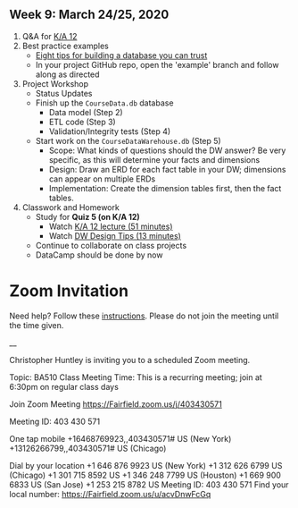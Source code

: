 ## Week 9: March 24/25, 2020

1. Q&A for [K/A 12](../Slides/L10_Data_Warehousing_and_Business_Intelligence.pdf)
2. Best practice examples
    * [Eight tips for building a database you can trust](../Slides/L12_SQL_Code_Best_Practices.pdf)
    * In your project GitHub repo, open the 'example' branch and follow along as directed
3. Project Workshop 
    * Status Updates
    * Finish up the `CourseData.db` database
        * Data model (Step 2)
        * ETL code (Step 3)
        * Validation/Integrity tests (Step 4)
    * Start work on the `CourseDataWarehouse.db` (Step 5)
        * Scope: What kinds of questions should the DW answer? Be very specific, as this will determine your facts and dimensions
        * Design: Draw an ERD for each fact table in your DW; dimensions can appear on multiple ERDs
        * Implementation: Create the dimension tables first, then the fact tables. 
4. Classwork and Homework
    * Study for __Quiz 5 (on K/A 12)__
        * Watch [K/A 12 lecture (51 minutes)](https://www.dropbox.com/s/grucwj08b1x0m89/ba510_l10_big_data.mp4?dl=0)
        * Watch [DW Design Tips (13 minutes)](https://www.dropbox.com/s/j6mmcmwz9pcl7w0/ba510_dw_tips.mp4?dl=0)
    * Continue to collaborate on class projects
    * DataCamp should be done by now

# Zoom Invitation
Need help? Follow these [instructions](https://quip.com/rULNAVPjKQlj).
Please do not join the meeting until the time given. 

__

Christopher Huntley is inviting you to a scheduled Zoom meeting.

Topic: BA510 Class Meeting
Time: This is a recurring meeting; join at 6:30pm on regular class days

Join Zoom Meeting
https://Fairfield.zoom.us/j/403430571

Meeting ID: 403 430 571

One tap mobile
+16468769923,,403430571# US (New York)
+13126266799,,403430571# US (Chicago)

Dial by your location
        +1 646 876 9923 US (New York)
        +1 312 626 6799 US (Chicago)
        +1 301 715 8592 US
        +1 346 248 7799 US (Houston)
        +1 669 900 6833 US (San Jose)
        +1 253 215 8782 US
Meeting ID: 403 430 571
Find your local number: https://Fairfield.zoom.us/u/acvDnwFcGq



